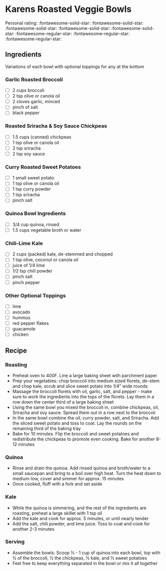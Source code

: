 <!-- Do not modify sections with "AUTO-*". They are updated by make.py -->

# Karens Roasted Veggie Bowls

<!-- rating=2; (User can specify rating on scale of 1-5) -->
<!-- AUTO-UserRating -->
Personal rating: :fontawesome-solid-star: :fontawesome-solid-star: :fontawesome-solid-star: :fontawesome-solid-star: :fontawesome-solid-star: :fontawesome-regular-star: :fontawesome-regular-star: :fontawesome-regular-star:
<!-- /AUTO-UserRating -->

<!-- name_image=None; (User can specify image name) -->
<!-- AUTO-Image -->
<!-- TODO: Capture image -->
<!-- /AUTO-Image -->

## Ingredients

Variations of each bowl with optional toppings for any at the bottom

### Garlic Roasted Broccoli

* [ ] 2 cups broccoli
* [ ] 2 tsp olive or canola oil
* [ ] 2 cloves garlic, minced
* [ ] pinch of salt
* [ ] black pepper

### Roasted Sriracha & Soy Sauce Chickpeas

* [ ] 1.5 cups (canned) chickpeas
* [ ] 1 tsp olive or canola oil
* [ ] 2 tsp sriracha
* [ ] 2 tsp soy sauce

### Curry Roasted Sweet Potatoes

* [ ] 1 small sweet potato
* [ ] 1 tsp olive or canola oil
* [ ] 1 tsp curry powder
* [ ] 1 tsp sriracha
* [ ] pinch salt

### Quinoa Bowl Ingredients

* [ ] 3/4 cup quinoa, rinsed
* [ ] 1.5 cups vegetable broth or water

### Chili-Lime Kale

* [ ] 2 cups (packed) kale, de-stemmed and chopped
* [ ] 1 tsp olive, coconut or canola oil
* [ ] juice of 1/4 lime
* [ ] 1/2 tsp chili powder
* [ ] pinch salt
* [ ] pinch pepper

### Other Optional Toppings

* [ ] lime
* [ ] avocado
* [ ] hummus
* [ ] red pepper flakes
* [ ] guacamole
* [ ] chicken

## Recipe

### Roasting

* Preheat oven to 400F. Line a large baking sheet with parchment paper
* Prep your vegetables: chop broccoli into medium sized florets, de-stem and chop kale, scrub and slice sweet potato into 1/4” wide rounds
* Massage the broccoli florets with oil, garlic, salt, and pepper - make sure to work the ingredients into the tops of the florets. Lay them in a row down the center third of a large baking sheet
* Using the same bowl you mixed the broccoli in, combine chickpeas, oil, Sriracha and soy sauce. Spread them out in a row next to the broccoli
* In the same bowl combine the oil, curry powder, salt, and Sriracha. Add the sliced sweet potato and toss to coat. Lay the rounds on the remaining third of the baking tray
* Bake for 10 minutes. Flip the broccoli and sweet potatoes and redistribute the chickpeas to promote even cooking. Bake for another 8-12 minutes

### Quinoa

* Rinse and drain the quinoa. Add rinsed quinoa and broth/water to a small saucepan and bring to a boil over high heat. Turn the heat down to medium-low, cover and simmer for approx. 15 minutes
* Once cooked, fluff with a fork and set aside

### Kale

* While the quinoa is simmering, and the rest of the ingredients are roasting, preheat a large skillet with 1 tsp oil
* Add the kale and cook for approx. 5 minutes, or until nearly tender
* Add the salt, chili powder, and lime juice. Toss to coat and cook for another 2-3 minutes

### Serving

* Assemble the bowls: Scoop ½ - 1 cup of quinoa into each bowl, top with ½ of the broccoli, ½ the chickpeas, ½ kale, and ½ sweet potatoes
* Feel free to keep everything separated in the bowl or mix it all together
